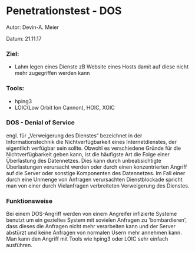 # Penetrationstest - DOS
Autor: Devin-A. Meier

Datum: 21.11.17

### Ziel:
* Lahm legen eines Dienste zB Website eines Hosts damit auf diese nicht mehr zugegriffen werden kann
### Tools:
* hping3
* LOIC(Low Orbit Ion Cannon), HOIC, XOIC

### DOS - Denial of Service
engl. für „Verweigerung des Dienstes“ bezeichnet in der Informationstechnik die Nichtverfügbarkeit eines Internetdienstes, der eigentlich verfügbar sein sollte. Obwohl es verschiedene Gründe für die Nichtverfügbarkeit geben kann, ist die häufigste Art die Folge einer Überlastung des Datennetzes. Dies kann durch unbeabsichtigte Überlastungen verursacht werden oder durch einen konzentrierten Angriff auf die Server oder sonstige Komponenten des Datennetzes. Im Fall einer durch eine Unmenge von Anfragen verursachten Dienstblockade spricht man von einer durch Vielanfragen verbreiteten Verweigerung des Dienstes.

### Funktionsweise
Bei einem DOS-Angriff werden von einem Angreifer infizierte Systeme benutzt um ein gezieltes System mit sovielen Anfragen zu 'bombardieren', dass dieses die Anfragen nicht mehr verarbeiten kann und der Server abstürzt und keine Anfragen von normalen Usern mehr annehmen kann. Man kann den Angriff mit Tools wie hping3 oder LOIC sehr einfach ausführen.

